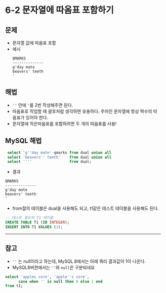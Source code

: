 # 6-2 문자열에 따옴표 포함하기

## 문제
- 문자열 값에 따옴표 포함
- 예시
  ```
  QMARKS
  --------------
  g'day mate
  beavers' teeth
  '
  ```

## 해법
 - `''` 안에 `'`를 2번 작성해주면 된다.
 - 따옴표로 작업할 때 괄호처럼 생각하면 유용하다. 주어진 문자열에 항상 짝수의 따옴표가 있어야 한다.
 - 문자열에 작은따옴표를 포함하려면 두 개의 따옴표를 사용!

## MySQL 해법
```sql
 select 'g''day mate' qmarks from dual union all
 select 'beavers'' teeth'    from dual union all
 select ''''                 from dual;
 ```
 - 결과
  ```
  QMARKS
  --------------
  g'day mate
  beavers' teeth
  '
  ```
 
 - from절의 테이블은 dual을 사용해도 되고, t1같은 테스트 테이블을 사용해도 된다.
  ```sql
  -- 테스트 용도의 T1 테이블
  CREATE TABLE T1 (ID INTEGER);
  INSERT INTO T1 VALUES (1);
  ```
  
  ---
  
  ## 참고
  - `''` 는 null이라고 하는데, MySQL 8에서는 아래 쿼리 결과값이 1이 나온다. 
  - MySQL8버젼에서는 `''`와 `null`은 구분되네요
  ```sql
  select 'apples core', 'apple''s core',
        case when '' is null then 0 else 1 end
  from t1;
  ```
  
